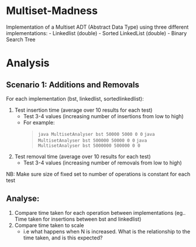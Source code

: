 # Multiset-Madness

Implementation of a Multiset ADT (Abstract Data Type) using three different implementations:
	- Linkedlist (double)
	- Sorted LinkedList (double)
	- Binary Search Tree

# Analysis

## Scenario 1: Additions and Removals
For each implementation (bst, linkedlist, sortedlinkedlist):
1. Test insertion time (average over 10 results for each test)
	- Test 3-4 values (increasing number of insertions from low to high)
	- For example:
		> `java MultisetAnalyser bst 50000 5000 0 0`
		> `java MultisetAnalyser bst 500000 50000 0 0`
		> `java MultisetAnalyser bst 5000000 500000 0 0`
2. Test removal time (average over 10 results for each test)
	- Test 3-4 values (increasing number of removals from low to high)

NB: Make sure size of fixed set to number of operations is constant for each test


## Analyse:
1. Compare time taken for each operation between implementations (eg.. Time taken for insertions between bst and linkedlist)
2. Compare time taken to scale
	- i.e what happens when N is increased. What is the relationship to the time taken, and is this expected?

